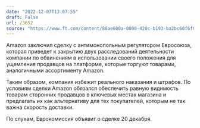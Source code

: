 ```yaml
---
date: "2022-12-07T13:07:55"
draft: False
url: /3652
source: "https://www.ft.com/content/86ae600a-0000-420c-b193-ba2bc60f6f03"
---
```


Amazon заключил сделку с антимонопольным регулятором Евросоюза, которая приведет к закрытию двух расследований деятельности компании по обвинениям в использовании своего положения для ущемления продавцов на платформе, которые торгуют товарами, аналогичными ассортименту Amazon.

Таким образом, компания избежит реального наказания и штрафов. По условиям сделки Amazon обязался обеспечить равную видимость товарам сторонних продавцов в ключевых местах магазина и предлагать их как альтернативу для тех покупателей, которым не так важна скорость доставки.

По слухам, Еврокомиссия объявит о сделке 20 декабря.

